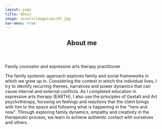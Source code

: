 ```yaml
---
layout: page
title: About
image: assets/images/pic01.jpg
nav-menu: true
---
```


<!-- Main -->
<div id="main" class="alt">

<!-- One -->
<section id="one">
	<div class="inner">
		<header class="major">
			<h1>About me</h1>
		</header>

<!-- Content -->
<p>Family counselor and expressive arts therapy practitioner 

</p>The family systemic approach explores family and social frameworks in which we grew up in. Considering the context in which the individual lives, I try to identify recurring themes, narratives and power dynamics that can cause internal and external conflicts.
As I completed education in expressive arts therapy (EARTH), I also use the principles of Gestalt and Art psychotherapy, focusing on feelings and reactions that the client brings with him to the space and following what is happening in the "here and now". Through exploring family dynamics, empathy and creativity in the therapeutic process, we learn to achieve authentic contact with ourselves and others.</p>
